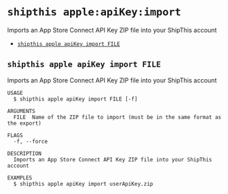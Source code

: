 `shipthis apple:apiKey:import`
==============================

Imports an App Store Connect API Key ZIP file into your ShipThis account

* [`shipthis apple apiKey import FILE`](#shipthis-apple-apikey-import-file)

## `shipthis apple apiKey import FILE`

Imports an App Store Connect API Key ZIP file into your ShipThis account

```
USAGE
  $ shipthis apple apiKey import FILE [-f]

ARGUMENTS
  FILE  Name of the ZIP file to import (must be in the same format as the export)

FLAGS
  -f, --force

DESCRIPTION
  Imports an App Store Connect API Key ZIP file into your ShipThis account

EXAMPLES
  $ shipthis apple apiKey import userApiKey.zip
```
